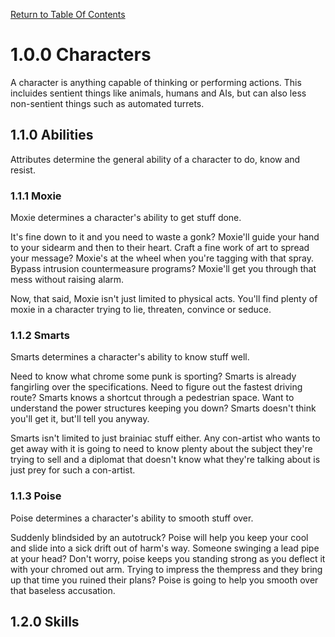 [Return to Table Of Contents](README.md)

# 1.0.0 Characters

A character is anything capable of thinking or performing actions. This incluides sentient things like animals, humans and AIs, but can also less non-sentient things such as automated turrets.

## 1.1.0 Abilities

Attributes determine the general ability of a character to do, know and resist.

### 1.1.1 Moxie

Moxie determines a character's ability to get stuff done.  

It's fine down to it and you need to waste a gonk? Moxie'll guide your hand to your sidearm and then to their heart. Craft a fine work of art to spread your message? Moxie's at the wheel when you're tagging with that spray. Bypass intrusion countermeasure programs? Moxie'll get you through that mess without raising alarm.

Now, that said, Moxie isn't just limited to physical acts. You'll find plenty of moxie in a character trying to lie, threaten, convince or seduce.


### 1.1.2 Smarts

Smarts determines a character's ability to know stuff well.

Need to know what chrome some punk is sporting? Smarts is already fangirling over the specifications. Need to figure out the fastest driving route? Smarts knows a shortcut through a pedestrian space. Want to understand the power structures keeping you down? Smarts doesn't think you'll get it, but'll tell you anyway.

Smarts isn't limited to just brainiac stuff either. Any con-artist who wants to get away with it is going to need to know plenty about the subject they're trying to sell and a diplomat that doesn't know what they're talking about is just prey for such a con-artist.

### 1.1.3 Poise

Poise determines a character's ability to smooth stuff over.

Suddenly blindsided by an autotruck? Poise will help you keep your cool and slide into a sick drift out of harm's way. Someone swinging a lead pipe at your head? Don't worry, poise keeps you standing strong as you deflect it with your chromed out arm. Trying to impress the thempress and they bring up that time you ruined their plans? Poise is going to help you smooth over that baseless accusation.

## 1.2.0 Skills
